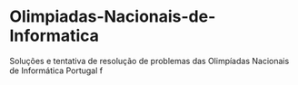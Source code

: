 # Olimpiadas-Nacionais-de-Informatica
Soluções e tentativa de resolução de problemas das Olimpíadas Nacionais de Informática Portugal f
